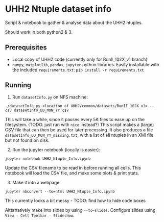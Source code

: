 # UHH2 Ntuple dataset info

Script & notebook to gather & analyse data about the UHH2 ntuples.

Should work in both python2 & 3.

## Prerequisites

- Local copy of UHH2 code (currently only for RunII_102X_v1 branch)
- `numpy`, `matplotlib`, `pandas`, `jupyter` python libraries. Easily installable with the included `requirements.txt`: `pip install -r requirements.txt`

## Running

1) Run `datasetInfo.py` on NFS machine:

```
./datasetInfo.py <location of UHH2/common/datasets/RunII_102X_v1> --csv datasetinfo_DD_MON_YY.csv
```

This will take a while, since it pauses every 5K files to ease up on the filesystem. (TODO: just run with `nice` instead?)
This script makes a (large) CSV file that can then be used for later processing.
It also produces a file `datasetinfo_DD_MON_YY_missing.txt`, with a list of all ntuples in an XMl file but not found on disk.

2) Run the jupyter notebook (locally is easier):

```
jupyter notebook UHH2_Ntuple_Info.ipynb
```

Update the CSV filename to be read in before running all cells.
This notebook will load the CSV file, and make some plots & print stats.

3) Make it into a webpage

```
jupyter nbconvert --to=html UHH2_Ntuple_Info.ipynb
```

This currently looks a bit messy - TODO: find how to hide code boxes

Alternatively make into slides by using `--to=slides`. Configure slides using `View - Cell Toolbar - Slideshow`.

